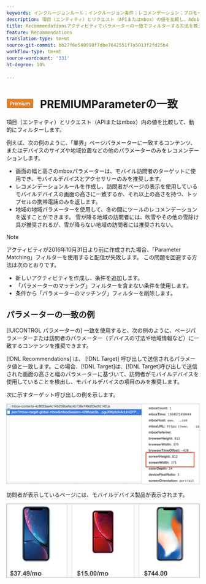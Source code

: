 ```yaml
---
keywords: インクルージョンルール；インクルージョン条件；レコメンデーション；プロモーション；動的フィルタリング；動的；パラメータの一致
description: 項目（エンティティ）とリクエスト（APIまたはmbox）の値を比較し、Adobe TargetRecommendationsで動的にフィルターする方法を説明します。
title: Recommendationsアクティビティでパラメーターの一致でフィルターする方法を教えてください。
feature: Recommendations
translation-type: tm+mt
source-git-commit: bb27f6e540998f7dbe7642551f7a5013f2fd25b4
workflow-type: tm+mt
source-wordcount: '331'
ht-degree: 10%

---
```



# ![](/help/assets/premium.png) PREMIUMParameterの一致

項目（エンティティ）とリクエスト（APIまたはmbox）内の値を比較して、動的にフィルターします。

例えば、次の例のように、「業界」ページパラメーターに一致するコンテンツ、またはデバイスのサイズや地域位置などの他のパラメーターのみをレコメンデーションします。

* 画面の幅と高さのmboxパラメーターは、モバイル訪問者のターゲットに使用でき、モバイルデバイスとアクセサリーのみを推奨します。
* レコメンデーションルールを作成し、訪問者がページの表示を使用しているモバイルデバイスの画面の高さに一致するか、それ以上の高さを持つ、トップセルの携帯電話のみを返します。
* 地域の地域パラメーターを使用して、冬の間にツールのレコメンデーションを返すことができます。 雪が降る地域の訪問者には、吹雪やその他の雪除け具が推奨されるが、雪が降らない地域の訪問者には推奨されない。

>[!NOTE]
>
>アクティビティが2016年10月31日より前に作成された場合、「Parameter Matching」フィルターを使用すると配信が失敗します。 この問題を回避する方法は次のとおりです。
>
>* 新しいアクティビティを作成し、条件を追加します。
>* 「パラメーターのマッチング」フィルターを含まない条件を使用します。
>* 条件から「パラメーターのマッチング」フィルターを削除します。


## パラメーターの一致の例

[!UICONTROL パラメーターの] 一致を使用すると、次の例のように、ページパラメーターまたは訪問者のパラメーター（デバイスの寸法や地域情報など）に一致するコンテンツを推奨できます。

[!DNL Recommendations] は、 [!DNL Target] 呼び出しで送信されるパラメータ値と一致します。この場合、[!DNL Target]は、[!DNL Target]呼び出しで送信された画面の高さと幅のパラメーターに基づいて、訪問者がモバイルデバイスを使用していることを検出し、モバイルデバイスの項目のみを推奨します。

次に示すターゲット呼び出しの例を示します。

![ターゲット呼び出し](/help/c-recommendations/c-algorithms/assets/example-target-call-2.png)

訪問者が表示しているページには、モバイルデバイス製品が表示されます。

![モバイルデバイス製品](/help/c-recommendations/c-algorithms/assets/phones.png)
